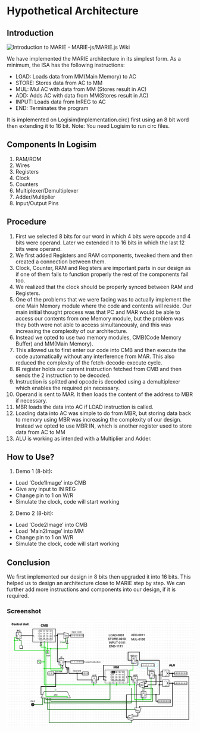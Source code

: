 #  Hypothetical Architecture
## Introduction
![Introduction to MARIE - MARIE-js/MARIE.js Wiki](https://marie-js.github.io/MARIE.js/images/diagrams/MARIE.png)

We have implemented the MARIE architecture in its simplest form. As a minimum, the ISA has the following instructions:

- LOAD: Loads data from MM(Main Memory) to AC
- STORE: Stores data from AC to MM
- MUL: Mul AC with data from MM (Stores result in AC)
- ADD: Adds AC with data from MM(Stores result in AC)
- INPUT: Loads data from InREG to AC
- END: Terminates the program

It is implemented on Logisim(Implementation.circ) first using an 8 bit word then extending it to 16 bit.
Note: You need Logisim to run circ files.

## Components In Logisim
1. RAM/ROM 
2. Wires 
3. Registers 
4. Clock 
5. Counters 
6. Multiplexer/Demultiplexer 
7. Adder/Multiplier
8. Input/Output Pins

## Procedure
1. First we selected 8 bits for our word in which 4 bits were opcode and 4 bits were operand. Later we extended it to 16 bits in which the last 12 bits were operand. 
2. We first added Registers and RAM components, tweaked them and then created a connection between them. 
3. Clock, Counter, RAM and Registers are important parts in our design as if one of them fails to function properly the rest of the components fail too.
4. We realized that the clock should be properly synced between RAM and Registers. 
5. One of the problems that we were facing was to actually implement the one Main Memory module where the code and contents will reside. Our main initial thought process was that PC and MAR would be able to access our contents from one Memory module, but the problem was they both were not able to access simultaneously, and this was increasing the complexity of our architecture.
6. Instead we opted to use two memory modules, CMB(Code Memory Buffer) and MM(Main Memory). 
7. This allowed us to first enter our code into CMB and then execute the code automatically without any interference from MAR. This also reduced the complexity of the fetch-decode-execute cycle. 
8. IR register holds our current instruction fetched from CMB and then sends the 2 instruction to be decoded. 
9. Instruction is splitted and opcode is decoded using a demultiplexer which enables the required pin necessary. 
10. Operand is sent to MAR. It then loads the content of the address to MBR if necessary. 
11. MBR loads the data into AC if LOAD instruction is called. 
12. Loading data into AC was simple to do from MBR, but storing data back to memory using MBR was increasing the complexity of our design. Instead we opted to use MBR IN, which is another register used to store data from AC to MM 
13. ALU is working as intended with a Multiplier and Adder.

## How to Use?
1. Demo 1 (8-bit):
- Load ‘Code1Image’ into CMB
- Give any input to IN REG
- Change pin to 1 on W/R
- Simulate the clock, code will start working
2. Demo 2 (8-bit):
- Load ‘Code2Image’ into CMB
- Load ‘Main2Image’ into MM
- Change pin to 1 on W/R
- Simulate the clock, code will start working

## Conclusion
We first implemented our design in 8 bits then upgraded it into 16 bits. This helped us to design an architecture close to MARIE step by step. We can further add more instructions and components into our design, if it is required.

### Screenshot
![8-bit Screenshot.PNG](https://github.com/owaisali8/uni-projects/blob/main/CAAL_Hypothetical_Architecture/8-bit%20Screenshot.PNG?raw=true)
